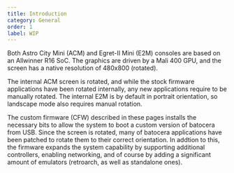 ```yaml
---
title: Introduction
category: General
order: 1
label: WIP
---
```


Both Astro City Mini (ACM) and Egret-II Mini (E2M) consoles are based on an Allwinner R16 SoC. The graphics are driven by a Mali 400 GPU, and the screen has a native resolution of 480x800 (rotated).

The internal ACM screen is rotated, and while the stock firmware applications have been rotated internally, any new applications require to be manually rotated. The internal E2M is by default in portrait orientation, so landscape mode also requires manual rotation.

The custom firmware (CFW) described in these pages installs the necessary bits to allow the system to boot a custom version of batocera from USB. Since the screen is rotated, many of batocera applications have been patched to rotate them to their correct orientation. In addtion to this, the firmware expands the system capability by supporting additional controllers, enabling networking, and of course by adding a significant amount of emulators (retroarch, as well as standalone ones).
